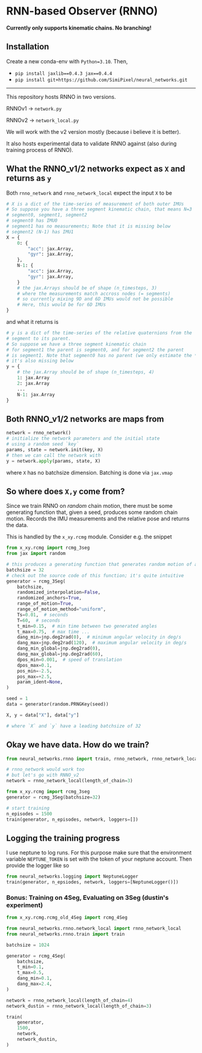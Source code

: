 # RNN-based Observer (RNNO)

**Currently only supports kinematic chains. No branching!**

## Installation

Create a new conda-env with `Python=3.10`.
Then,
- `pip install jaxlib==0.4.3 jax==0.4.4` 
- `pip install git+https://github.com/SimiPixel/neural_networks.git`

---

This repository hosts RNNO in two versions.

RNNOv1 -> `network.py`

RNNOv2 -> `network_local.py`

We will work with the v2 version mostly (because i believe it is better).

It also hosts experimental data to validate RNNO against (also during training process of RNNO).

## What the RNNO_v1/2 networks expect as `X` and returns as `y`
Both `rnno_network` and `rnno_network_local` expect the input `X` to be

```python
# X is a dict of the time-series of measurement of both outer IMUs
# So suppose you have a three segment kinematic chain, that means N=3
# segment0, segment1, segment2
# segment0 has IMU0
# segment1 has no measurements; Note that it is missing below
# segment2 (N-1) has IMU1
X = {
    0: {
        "acc": jax.Array,
        "gyr": jax.Array,
    },
    N-1: {
        "acc": jax.Array,
        "gyr": jax.Array,
    }
    # the jax.Arrays should be of shape (n_timesteps, 3)
    # where the measurements match accross nodes (= segments)
    # so currently mixing 9D and 6D IMUs would not be possible
    # Here, this would be for 6D IMUs
}
```

and what it returns is
```python
# y is a dict of the time-series of the relative quaternions from the
# segment to its parent.
# So suppose we have a three segment kinematic chain
# for segment1 the parent is segment0, and for segment2 the parent
# is segment1. Note that segment0 has no parent (we only estimate the *relative* pose)
# it's also missing below
y = {
    # the jax.Array should be of shape (n_timesteps, 4)
    1: jax.Array
    2: jax.Array
    ...
    N-1: jax.Array 
}
```
## Both RNNO_v1/2 networks are maps from

```python
network = rnno_network()
# initialize the network parameters and the initial state 
# using a random seed `key`
params, state = network.init(key, X)
# then we can call the network with 
y = network.apply(params, state, X)
```
where `X` has no batchsize dimension. Batching is done via `jax.vmap`

## So where does `X,y` come from?
Since we train RNNO on *random* chain motion, there must be some generating function that, given a seed, produces some random chain motion. Records the IMU measurements and the relative pose and returns the data.

This is handled by the `x_xy.rcmg` module. Consider e.g. the snippet

```python
from x_xy.rcmg import rcmg_3seg
from jax import random

# this produces a generating function that generates random motion of a three-segment chain
batchsize = 32
# check out the source code of this function; it's quite intuitive
generator = rcmg_3Seg(
    batchsize,
    randomized_interpolation=False,
    randomized_anchors=True,
    range_of_motion=True,
    range_of_motion_method="uniform",
    Ts=0.01,  # seconds
    T=60,  # seconds
    t_min=0.15,  # min time between two generated angles
    t_max=0.75,  # max time ...
    dang_min=jnp.deg2rad(0),  # minimum angular velocity in deg/s
    dang_max=jnp.deg2rad(120),  # maximum angular velocity in deg/s
    dang_min_global=jnp.deg2rad(0),
    dang_max_global=jnp.deg2rad(60),
    dpos_min=0.001,  # speed of translation
    dpos_max=0.1,
    pos_min=-2.5,
    pos_max=+2.5,
    param_ident=None,
)

seed = 1
data = generator(random.PRNGKey(seed))

X, y = data["X"], data["y"]

# where `X` and `y` have a leading batchsize of 32
```

## Okay we have data. How do we train?

```python
from neural_networks.rnno import train, rnno_network, rnno_network_local

# rnno_network would work too
# but let's go with RNNO_v2
network = rnno_network_local(length_of_chain=3)

from x_xy.rcmg import rcmg_3seg
generator = rcmg_3Seg(batchsize=32)

# start training
n_episodes = 1500
train(generator, n_episodes, network, loggers=[])
```

## Logging the training progress
I use neptune to log runs. For this purpose make sure that the environment variable `NEPTUNE_TOKEN` is set with the token of your neptune account.
Then provide the logger like so
```python
from neural_networks.logging import NeptuneLogger
train(generator, n_epsiodes, network, loggers=[NeptuneLogger()])
```

### Bonus: Training on 4Seg, Evaluating on 3Seg (dustin's experiment)

```python
from x_xy.rcmg.rcmg_old_4Seg import rcmg_4Seg

from neural_networks.rnno.network_local import rnno_network_local
from neural_networks.rnno.train import train

batchsize = 1024

generator = rcmg_4Seg(
    batchsize,
    t_min=0.1,
    t_max=0.5,
    dang_min=0.1,
    dang_max=2.4,
)

network = rnno_network_local(length_of_chain=4)
network_dustin = rnno_network_local(length_of_chain=3)

train(
    generator,
    1500,
    network,
    network_dustin,
)
```